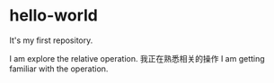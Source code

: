 # hello-world
It's my first repository.

I am explore the relative operation.
我正在熟悉相关的操作
I am getting familiar with the operation.
